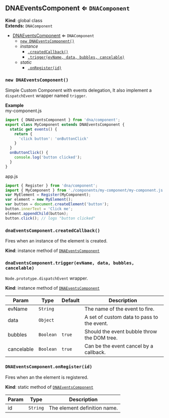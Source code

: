 <a name="DNAEventsComponent"></a>

## DNAEventsComponent ⇐ <code>DNAComponent</code>
**Kind**: global class  
**Extends:** <code>DNAComponent</code>  

* [DNAEventsComponent](#DNAEventsComponent) ⇐ <code>DNAComponent</code>
    * [`new DNAEventsComponent()`](#new_DNAEventsComponent_new)
    * _instance_
        * [`.createdCallback()`](#DNAEventsComponent+createdCallback)
        * [`.trigger(evName, data, bubbles, cancelable)`](#DNAEventsComponent+trigger)
    * _static_
        * [`.onRegister(id)`](#DNAEventsComponent.onRegister)

<a name="new_DNAEventsComponent_new"></a>

### `new DNAEventsComponent()`
Simple Custom Component with events delegation,
It also implement a `dispatchEvent` wrapper named `trigger`.

**Example**  
my-component.js
```js
import { DNAEventsComponent } from 'dna/component';
export class MyComponent extends DNAEventsComponent {
  static get events() {
    return {
      'click button': 'onButtonClick'
    }
  }
  onButtonClick() {
    console.log('button clicked');
  }
}
```
app.js
```js
import { Register } from 'dna/component';
import { MyComponent } from './components/my-component/my-component.js';
var MyElement = Register(MyComponent);
var element = new MyElement();
var button = document.createElement('button');
button.innerText = 'Click me';
element.appendChild(button);
button.click(); // logs "button clicked"
```
<a name="DNAEventsComponent+createdCallback"></a>

### `dnaEventsComponent.createdCallback()`
Fires when an instance of the element is created.

**Kind**: instance method of <code>[DNAEventsComponent](#DNAEventsComponent)</code>  
<a name="DNAEventsComponent+trigger"></a>

### `dnaEventsComponent.trigger(evName, data, bubbles, cancelable)`
`Node.prototype.dispatchEvent` wrapper.

**Kind**: instance method of <code>[DNAEventsComponent](#DNAEventsComponent)</code>  

| Param | Type | Default | Description |
| --- | --- | --- | --- |
| evName | <code>String</code> |  | The name of the event to fire. |
| data | <code>Object</code> |  | A set of custom data to pass to the event. |
| bubbles | <code>Boolean</code> | <code>true</code> | Should the event bubble throw the DOM tree. |
| cancelable | <code>Boolean</code> | <code>true</code> | Can be the event cancel by a callback. |

<a name="DNAEventsComponent.onRegister"></a>

### `DNAEventsComponent.onRegister(id)`
Fires when an the element is registered.

**Kind**: static method of <code>[DNAEventsComponent](#DNAEventsComponent)</code>  

| Param | Type | Description |
| --- | --- | --- |
| id | <code>String</code> | The element definition name. |


